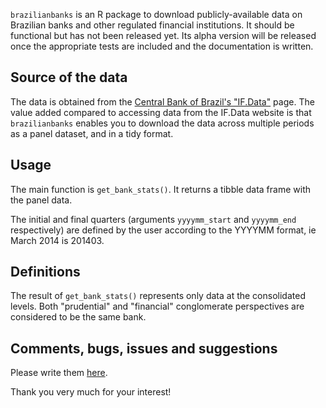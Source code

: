 `brazilianbanks` is an R package to download publicly-available data on Brazilian banks and other regulated financial institutions. It should be functional but has not been released yet. Its alpha version will be released once the appropriate tests are included and the documentation is written.

## Source of the data
The data is obtained from the [Central Bank of Brazil's "IF.Data"](https://www3.bcb.gov.br/ifdata) page. The value added compared to accessing data from the IF.Data website is that `brazilianbanks` enables you to download the data across multiple periods as a panel dataset, and in a tidy format.

## Usage
The main function is `get_bank_stats()`. It returns a tibble data frame with the panel data.

The initial and final quarters (arguments `yyyymm_start` and `yyyymm_end` respectively) are defined by the user according to the YYYYMM format, ie March 2014 is 201403. 

## Definitions
The result of `get_bank_stats()` represents only data at the consolidated levels. Both "prudential" and "financial" conglomerate perspectives are considered to be the same bank.

## Comments, bugs, issues and suggestions
Please write them [here](https://github.com/dkgaraujo/brazilianbanks/issues).

Thank you very much for your interest!
